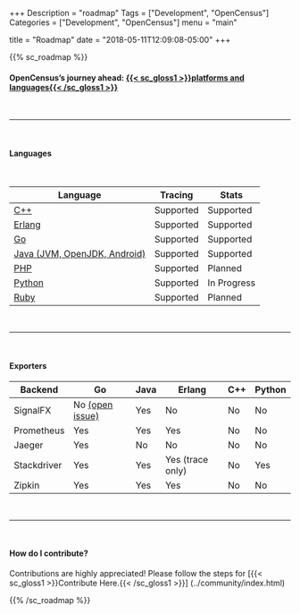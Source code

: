 +++
Description = "roadmap"
Tags = ["Development", "OpenCensus"]
Categories = ["Development", "OpenCensus"]
menu = "main"

title = "Roadmap"
date = "2018-05-11T12:09:08-05:00"
+++

{{% sc_roadmap %}}

#### OpenCensus’s journey ahead: [{{< sc_gloss1 >}}platforms and languages{{< /sc_gloss1 >}}](https://opensource.googleblog.com/2018/05/opencensus-journey-ahead-part-1.html)  
&nbsp;  

---
&nbsp;

#### Languages  
&nbsp;  

<table>
  <thead>
    <tr>
	  <th scope="col">Language</th>
	  <th scope="col">Tracing</th>
	  <th scope="col">Stats</th>
    </tr>
  </thead>
  <tbody>
    <tr>
	  <td data-label="Language: &nbsp; "><a href="https://github.com/census-instrumentation/opencensus-cpp" target="_blank" class="gloss1">C++</a></td>
	  <td data-label="Tracing: &nbsp; ">Supported</td>
	  <td data-label="Stats: &nbsp; ">Supported</td>
	</tr>
	<tr>
	  <td scope="row" data-label="Language: &nbsp; "><a href="https://github.com/census-instrumentation/opencensus-erlang" target="_blank" class="gloss1">Erlang</a></td>
	  <td data-label="Tracing: &nbsp; ">Supported</td>
	  <td data-label="Stats: &nbsp; ">Supported</td>
	</tr>
	<tr>
	  <td scope="row" data-label="Language: &nbsp; "><a href="https://github.com/census-instrumentation/opencensus-go" target="_blank" class="gloss1">Go</a></td>
	  <td data-label="Tracing: &nbsp; ">Supported</td>
	  <td data-label="Stats: &nbsp; ">Supported</td>
	</tr>
	<tr>
	  <td scope="row" data-label="Language: &nbsp; "><a href="https://github.com/census-instrumentation/opencensus-java" target="_blank" class="gloss1">Java (JVM, OpenJDK, Android)</a></td>
	  <td data-label="Tracing: &nbsp; ">Supported</td>
	  <td data-label="Stats: &nbsp; ">Supported</td>
	</tr>
	<tr>
	  <td scope="row" data-label="Language: &nbsp; "><a href="https://github.com/census-instrumentation/opencensus-php" target="_blank" class="gloss1">PHP</a></td>
	  <td data-label="Tracing: &nbsp; ">Supported</td>
	  <td data-label="Stats: &nbsp; ">Planned</td>
	</tr>
	<tr>
	  <td scope="row" data-label="Language: &nbsp; "><a href="https://github.com/census-instrumentation/opencensus-python" target="_blank" class="gloss1">Python</a></td>
	  <td data-label="Tracing: &nbsp; ">Supported</td>
	  <td data-label="Stats: &nbsp; ">In Progress</td>
	</tr>
	<tr>
	  <td scope="row" data-label="Language: &nbsp; "><a href="https://github.com/census-instrumentation/opencensus-ruby" target="_blank" class="gloss1">Ruby</a></td>
	  <td data-label="Tracing: &nbsp; ">Supported</td>
	  <td data-label="Stats: &nbsp; ">Planned</td>
	</tr>
  </tbody>
</table>

&nbsp;  

---
&nbsp;  

#### Exporters  

<table>
  <thead>
	<tr>
	  <th scope="col">Backend</th>
	  <th scope="col">Go</th>
	  <th scope="col">Java</th>
	  <th scope="col">Erlang</th>
	  <th scope="col">C++</th>
	  <th scope="col">Python</th>
	</tr>
  </thead>
  <tbody>
	<tr>
	  <td data-label="Backend: &nbsp; ">SignalFX</td>
	  <td data-label="Go: &nbsp; " class="tall">No <a href="https://github.com/census-instrumentation/opencensus-go/issues/360" target="_blank" class="gloss1">(open issue)</a></td>
	  <td data-label="Java: &nbsp; ">Yes</td>
	  <td data-label="Erlang: &nbsp; ">No</td>
	  <td data-label="C++: &nbsp; ">No</td>
	  <td data-label="Python: &nbsp; ">No</td>
	</tr>
	<tr>
	  <td data-label="Backend: &nbsp; ">Prometheus</td>
	  <td data-label="Go: &nbsp; ">Yes</td>
	  <td data-label="Java: &nbsp; ">Yes</span></a></td>
	  <td data-label="Erlang: &nbsp; ">Yes</td>
	  <td data-label="C++: &nbsp; ">No</td>
	  <td data-label="Python: &nbsp; ">No</td>
	</tr>
	<tr>
	  <td data-label="Backend: &nbsp; ">Jaeger</td>
	  <td data-label="Go: &nbsp; ">Yes</td>
	  <td data-label="Java: &nbsp; ">No</td>
	  <td data-label="Erlang: &nbsp; ">No</td>
	  <td data-label="C++: &nbsp; ">No</td>
	  <td data-label="Python: &nbsp; ">No</td>
	</tr>
	<tr>
	  <td data-label="Backend: &nbsp; ">Stackdriver</td>
	  <td data-label="Go: &nbsp; ">Yes</td>
	  <td data-label="Java: &nbsp; ">Yes</td>
	  <td data-label="Erlang: &nbsp; ">Yes (trace only)</td>
	  <td data-label="C++: &nbsp; ">No</td>
	  <td data-label="Python: &nbsp; ">Yes</td>
	</tr>
	<tr>
	  <td data-label="Backend: &nbsp; ">Zipkin</td>
	  <td data-label="Go: &nbsp; ">Yes</td>
	  <td data-label="Java: &nbsp; ">Yes</td>
	  <td data-label="Erlang: &nbsp; ">Yes</td>
	  <td data-label="C++: &nbsp; ">No</td>
	  <td data-label="Python: &nbsp; ">No</td>
	</tr>
  </tbody>
</table>

&nbsp;  

---
&nbsp;  

#### How do I contribute?

Contributions are highly appreciated! Please follow the steps for [{{< sc_gloss1 >}}Contribute Here.{{< /sc_gloss1 >}}]
(../community/index.html)

{{% /sc_roadmap %}}
